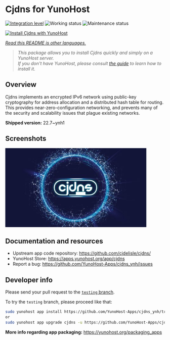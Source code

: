<!--
N.B.: This README was automatically generated by <https://github.com/YunoHost/apps/tree/master/tools/readme_generator>
It shall NOT be edited by hand.
-->

# Cjdns for YunoHost

[![Integration level](https://dash.yunohost.org/integration/cjdns.svg)](https://dash.yunohost.org/appci/app/cjdns) ![Working status](https://ci-apps.yunohost.org/ci/badges/cjdns.status.svg) ![Maintenance status](https://ci-apps.yunohost.org/ci/badges/cjdns.maintain.svg)

[![Install Cjdns with YunoHost](https://install-app.yunohost.org/install-with-yunohost.svg)](https://install-app.yunohost.org/?app=cjdns)

*[Read this README is other languages.](./ALL_README.md)*

> *This package allows you to install Cjdns quickly and simply on a YunoHost server.*  
> *If you don't have YunoHost, please consult [the guide](https://yunohost.org/install) to learn how to install it.*

## Overview

Cjdns implements an encrypted IPv6 network using public-key cryptography for address allocation and a distributed hash table for routing. This provides near-zero-configuration networking, and prevents many of the security and scalability issues that plague existing networks.


**Shipped version:** 22.7~ynh1

## Screenshots

![Screenshot of Cjdns](./doc/screenshots/screenshot.png)

## Documentation and resources

- Upstream app code repository: <https://github.com/cjdelisle/cjdns/>
- YunoHost Store: <https://apps.yunohost.org/app/cjdns>
- Report a bug: <https://github.com/YunoHost-Apps/cjdns_ynh/issues>

## Developer info

Please send your pull request to the [`testing` branch](https://github.com/YunoHost-Apps/cjdns_ynh/tree/testing).

To try the `testing` branch, please proceed like that:

```bash
sudo yunohost app install https://github.com/YunoHost-Apps/cjdns_ynh/tree/testing --debug
or
sudo yunohost app upgrade cjdns -u https://github.com/YunoHost-Apps/cjdns_ynh/tree/testing --debug
```

**More info regarding app packaging:** <https://yunohost.org/packaging_apps>

